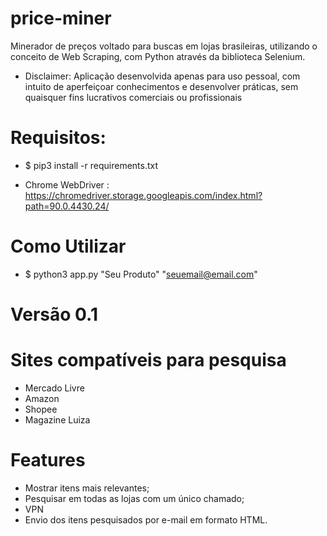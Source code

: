 # price-miner
Minerador de preços voltado para buscas em lojas brasileiras, utilizando o conceito de Web Scraping, com Python através da biblioteca Selenium.

- Disclaimer: Aplicação desenvolvida apenas para uso pessoal, com intuito de aperfeiçoar conhecimentos e desenvolver práticas, sem quaisquer fins lucrativos comerciais ou profissionais 

# Requisitos:

- $ pip3 install -r requirements.txt

- Chrome WebDriver : https://chromedriver.storage.googleapis.com/index.html?path=90.0.4430.24/

# Como Utilizar

- $ python3 app.py "Seu Produto" "seuemail@email.com"


# Versão 0.1

# Sites compatíveis para pesquisa

- Mercado Livre
- Amazon
- Shopee
- Magazine Luiza


# Features

- Mostrar itens mais relevantes;
- Pesquisar em todas as lojas com um único chamado;
- VPN
- Envio dos itens pesquisados por e-mail em formato HTML.  



